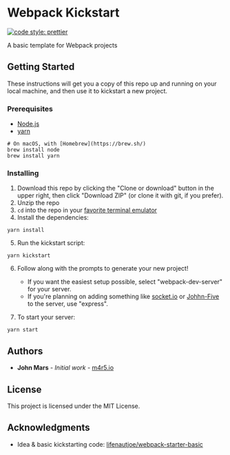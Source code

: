 # Webpack Kickstart

[![code style: prettier](https://img.shields.io/badge/code_style-prettier-ff69b4.svg?style=flat-square)](https://prettier.io/)

A basic template for Webpack projects

## Getting Started

These instructions will get you a copy of this repo up and running on your local machine, and then use it to kickstart a new project.

### Prerequisites

*   [Node.js](https://nodejs.org)
*   [yarn](https://yarnpkg.com/)

```shell
# On macOS, with [Homebrew](https://brew.sh/)
brew install node
brew install yarn
```

### Installing

1.  Download this repo by clicking the "Clone or download" button in the upper right, then click "Download ZIP" (or clone it with git, if you prefer).
2.  Unzip the repo
3.  `cd` into the repo in your [favorite terminal emulator](https://www.iterm2.com)
4.  Install the dependencies:

```shell
yarn install
```

5.  Run the kickstart script:

```shell
yarn kickstart
```

6.  Follow along with the prompts to generate your new project!

    *   If you want the easiest setup possible, select "webpack-dev-server" for your server.
    *   If you're planning on adding something like [socket.io](https://socket.io) or [Johhn-Five](http://johnny-five.io/) to the server, use "express".

7.  To start your server:

```shell
yarn start
```

## Authors

*   **John Mars** - _Initial work_ - [m4r5.io](http://m4r5.io)

## License

This project is licensed under the MIT License.

## Acknowledgments

*   Idea & basic kickstarting code: [lifenautjoe/webpack-starter-basic](https://github.com/lifenautjoe/webpack-starter-basic)
